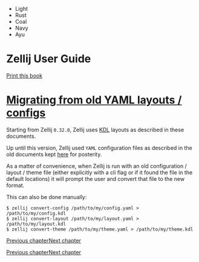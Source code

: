 - Light
- Rust
- Coal
- Navy
- Ayu

# Zellij User Guide

[Print this book](print.html "Print this book")

# [Migrating from old YAML layouts / configs](migrating-yaml-layouts.html\#migrating-from-old-yaml-layouts--configs)

Starting from Zellij `0.32.0`, Zellij uses [KDL](https://kdl.dev) layouts as described in these documents.

Up until this version, Zellij used `YAML` configuration files as described in the old documents kept [here](../old-documentation.html) for posterity.

As a matter of convenience, when Zellij is run with an old configuration / layout / theme file (either explicitly with a cli flag or if it found the file in the default locations) it will prompt the user and convert that file to the new format.

This can also be done manually:

```
$ zellij convert-config /path/to/my/config.yaml > /path/to/my/config.kdl
$ zellij convert-layout /path/to/my/layout.yaml > /path/to/my/layout.kdl
$ zellij convert-theme /path/to/my/theme.yaml > /path/to/my/theme.kdl

```

[Previous chapter](layout-examples.html "Previous chapter")[Next chapter](plugins.html "Next chapter")

[Previous chapter](layout-examples.html "Previous chapter")[Next chapter](plugins.html "Next chapter")


